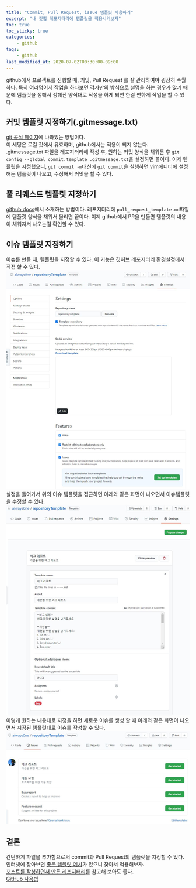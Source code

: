 ```yaml
---
title: "Commit, Pull Request, issue 템플릿 사용하기"
excerpt: "내 깃헙 레포지터리에 템플릿을 적용시켜보자"
toc: true
toc_sticky: true
categories:
    - github
tags:
    - github
last_modified_at: 2020-07-02T00:30:00-09:00
---
```

  
  
github에서 프로젝트를 진행할 때, 커밋, Pull Request 를 잘 관리하여야  굉장히 수월하다.
특히 여러명이서 작업을 하다보면 각자만의 방식으로 설명을 하는 경우가 많기 때문에 템플릿을 정해서 
정해진 양식대로 작성을 하게 되면 한결 편하게 작업을 할 수 있다.  

## 커밋 템플릿 지정하기(.gitmessage.txt)
[git 공식 페이지](https://git-scm.com/book/ko/v2/Git%EB%A7%9E%EC%B6%A4-Git-%EC%84%A4%EC%A0%95%ED%95%98%EA%B8%B0)에 나와있는 방법이다.  
이 세팅은 로컬 깃에서 유효하며, github에서는 적용이 되지 않는다.  
.gitmessage.txt 파일을 레포지터리에 작성 후, 원하는 커밋 양식을 채워둔 후 `git config --global commit.template .gitmessage.txt`을 설정하면 끝이다.
이제 템플릿을 지정했으니, `git commit -m`대신에 `git commit`을 실행하면 vim에디터에 설정해둔 템플릿이 나오고, 수정해서 커밋을 할 수 있다.

## 풀 리퀘스트 템플릿 지정하기
[github docs](https://docs.github.com/en/github/building-a-strong-community/creating-a-pull-request-template-for-your-repository)에서 소개하는 방법이다.
레포지터리에 `pull_request_template.md`파일에 템플릿 양식을 채워서 올리면 끝이다. 이제 github에서 PR을 만들면 템플릿의 내용이 채워져서 나오는걸 확인할 수 있다.

## 이슈 템플릿 지정하기
이슈를 만들 때, 템플릿을 지정할 수 있다. 이 기능은 깃허브 레포지터리 환경설정에서 직접 할 수 있다.  
![이슈템플릿 찾기](https://raw.githubusercontent.com/always0ne/always0ne.github.io/master/_posts/github/images/IssueTemplate.JPG)  
설정을 들어가서 위의 이슈 템플릿을 접근하면 아래와 같은 화면이 나오면서 이슈템플릿을 수정할 수 있다.  
![이슈템플릿 찾기](https://raw.githubusercontent.com/always0ne/always0ne.github.io/master/_posts/github/images/IssueTemplate2.JPG)  
이렇게 원하는 내용대로 지정을 하면 새로운 이슈를 생성 할 때 아래와 같은 화면이 나오면서 지정된 템플릿대로 이슈를 작성할 수 있다.  
![이슈템플릿 찾기](https://raw.githubusercontent.com/always0ne/always0ne.github.io/master/_posts/github/images/IssueTemplate3.JPG)  

## 결론
간단하게 파일을 추가함으로써 commit과 Pull Request의 템플릿을 지정할 수 있다.  
인터넷에 찾아보면 [좋은 템플릿 예시](https://udacity.github.io/git-styleguide/)가 있으니 찾아서 적용해보자.  
[포스트를 작성하면서 만든 레포지터리](https://github.com/always0ne/repositoryTemplate)를 참고해 보아도 좋다.   
[GitHub 사용법](/categories/github/)
